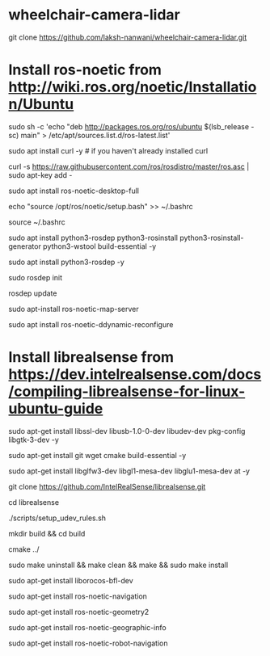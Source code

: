 # wheelchair-camera-lidar

git clone https://github.com/laksh-nanwani/wheelchair-camera-lidar.git

# Install ros-noetic from http://wiki.ros.org/noetic/Installation/Ubuntu

sudo sh -c 'echo "deb http://packages.ros.org/ros/ubuntu $(lsb_release -sc) main" > /etc/apt/sources.list.d/ros-latest.list'

sudo apt install curl -y # if you haven't already installed curl

curl -s https://raw.githubusercontent.com/ros/rosdistro/master/ros.asc | sudo apt-key add -

sudo apt install ros-noetic-desktop-full

echo "source /opt/ros/noetic/setup.bash" >> ~/.bashrc

source ~/.bashrc

sudo apt install python3-rosdep python3-rosinstall python3-rosinstall-generator python3-wstool build-essential -y

sudo apt install python3-rosdep -y

sudo rosdep init

rosdep update

sudo apt-install ros-noetic-map-server

sudo apt install ros-noetic-ddynamic-reconfigure

# Install librealsense from https://dev.intelrealsense.com/docs/compiling-librealsense-for-linux-ubuntu-guide
sudo apt-get install libssl-dev libusb-1.0-0-dev libudev-dev pkg-config libgtk-3-dev -y

sudo apt-get install git wget cmake build-essential -y

sudo apt-get install libglfw3-dev libgl1-mesa-dev libglu1-mesa-dev at -y

git clone https://github.com/IntelRealSense/librealsense.git

cd librealsense

./scripts/setup_udev_rules.sh

mkdir build && cd build

cmake ../

sudo make uninstall && make clean && make && sudo make install

sudo apt-get install liborocos-bfl-dev

sudo apt-get install ros-noetic-navigation

sudo apt-get install ros-noetic-geometry2

sudo apt-get install ros-noetic-geographic-info

sudo apt-get install ros-noetic-robot-navigation
